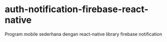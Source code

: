 # auth-notification-firebase-react-native
Program mobile sederhana dengan react-native  library firebase notification
